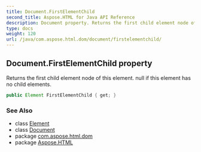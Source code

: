```yaml
---
title: Document.FirstElementChild
second_title: Aspose.HTML for Java API Reference
description: Document property. Returns the first child element node of this element. null if this element has no child elements
type: docs
weight: 120
url: /java/com.aspose.html.dom/document/firstelementchild/
---
```

## Document.FirstElementChild property

Returns the first child element node of this element. null if this element has no child elements.

```java
public Element FirstElementChild { get; }
```

### See Also

* class [Element](../../element/)
* class [Document](../)
* package [com.aspose.html.dom](../../document/)
* package [Aspose.HTML](../../../)
